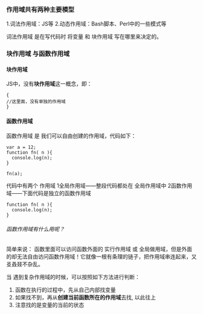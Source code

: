 ### 作用域共有两种**主要模型**
1.词法作用域：JS等
2.动态作用域：Bash脚本、Perl中的一些模式等

词法作用域 是在写代码时 将变量 和 块作用域 写在哪里来决定的。

### 块作用域 与函数作用域 
#### 块作用域
JS中，没有**块作用域**这一概念，即：

```
{
//这里面，没有单独的作用域
}
```
#### 函数作用域
函数作用域 是 我们可以自由创建的作用域，代码如下：

```
var a = 12;
function fn( n ){
  console.log(n);
}

fn(a);
```
代码中有两个 作用域
1全局作用域——整段代码都处在 全局作用域中
2函数作用域——下面代码是独立的函数作用域
```
function fn( n ){
  console.log(n);
}
```
###### 函数作用域有什么用呢？
简单来说： 函数里面可以访问函数外面的 实行作用域 或 全局做用域，但是外面的却无法自由访问函数作用域！它就像一根有条理的链子，把作用域串连起来，又㕛叒叕不杂乱。

当 遇到复杂作用域的时候，可以按照如下方法进行判断：
1. 函数在执行的过程中，先从自己内部找变量
2. 如果找不到，再从**创建当前函数所在的作用域**去找, 以此往上
3. 注意找的是变量的当前的状态



